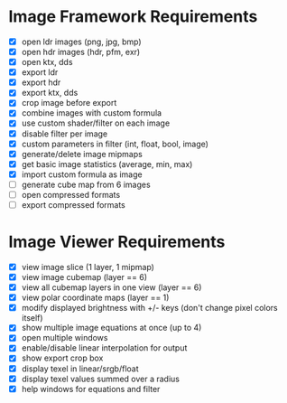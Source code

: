 # Image Framework Requirements

- [x] open ldr images (png, jpg, bmp)
- [x] open hdr images (hdr, pfm, exr)
- [x] open ktx, dds
- [x] export ldr
- [x] export hdr
- [x] export ktx, dds
- [x] crop image before export
- [x] combine images with custom formula
- [x] use custom shader/filter on each image
- [x] disable filter per image
- [x] custom parameters in filter (int, float, bool, image)
- [x] generate/delete image mipmaps
- [x] get basic image statistics (average, min, max)
- [x] import custom formula as image
- [ ] generate cube map from 6 images
- [ ] open compressed formats
- [ ] export compressed formats

# Image Viewer Requirements

- [x] view image slice (1 layer, 1 mipmap)
- [x] view image cubemap (layer == 6)
- [x] view all cubemap layers in one view (layer == 6)
- [x] view polar coordinate maps (layer == 1)
- [x] modify displayed brightness with +/- keys (don't change pixel colors itself)
- [x] show multiple image equations at once (up to 4)
- [x] open multiple windows
- [x] enable/disable linear interpolation for output
- [x] show export crop box
- [x] display texel in linear/srgb/float
- [x] display texel values summed over a radius
- [x] help windows for equations and filter